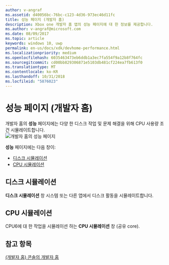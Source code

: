 ```yaml
---
author: v-angraf
ms.assetid: d40056bc-76bc-c123-4d36-973ec46d11fc
title: 성능 페이지 (개발자 홈)
description: Xbox one 개발자 홈 앱의 성능 페이지에 대 한 정보를 제공합니다.
ms.author: v-angraf@microsoft.com
ms.date: 08/09/2017
ms.topic: article
keywords: windows 10, uwp
permalink: en-us/docs/xdk/devhome-performance.html
ms.localizationpriority: medium
ms.openlocfilehash: 6035463473eb6ddb1a3ec7fa554f9a12b8f764fc
ms.sourcegitcommit: cd00bb829306871e5103db481cf224ea7fb613f0
ms.translationtype: MT
ms.contentlocale: ko-KR
ms.lasthandoff: 10/31/2018
ms.locfileid: "5876023"
---
```

# <a name="performance-page-dev-home"></a>성능 페이지 (개발자 홈)
   
  
개발자 홈의 **성능** 페이지에는 다양 한 디스크 작업 및 문제 해결을 위해 CPU 사용량 조건 시뮬레이트합니다.   
 ![개발자 홈의 성능 페이지](images/devhome_performance.png)   
  
**성능** 페이지에는 다음 창이:   
 
   *  [디스크 시뮬레이션](#ID4EEB)  
   *  [CPU 시뮬레이션](#ID4EOB)  

 
<a id="ID4EEB"></a>

   

## <a name="disk-simulation"></a>디스크 시뮬레이션  
   
  
**디스크 시뮬레이션** 창 시스템 또는 다른 앱에서 디스크 활동을 시뮬레이트합니다.   
  
<a id="ID4EOB"></a>

   

## <a name="cpu-simulation"></a>CPU 시뮬레이션  
   
  
CPU6에 대 한 작업을 시뮬레이션 하는 **CPU 시뮬레이션** 창 (공유 core).   
  
<a id="ID4EYB"></a>

   

## <a name="see-also"></a>참고 항목  
 [(개발자 홈) 콘솔의 개발자 홈](dev-home.md)

  